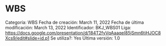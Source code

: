 # WBS

Categoría: WBS
Fecha de creación: March 11, 2022
Fecha de última modificación: March 13, 2022
Identificador: BKJ_WBS01
Liga: https://docs.google.com/presentation/d/184T2fyVqAaaqeI85jSmn6tjHJOC8Xcs9/edit#slide=id.p1
Se utiliza?: Yes
Última versión: 1.0